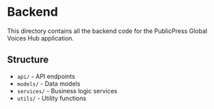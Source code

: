 
# Backend

This directory contains all the backend code for the PublicPress Global Voices Hub application.

## Structure
- `api/` - API endpoints
- `models/` - Data models
- `services/` - Business logic services
- `utils/` - Utility functions
